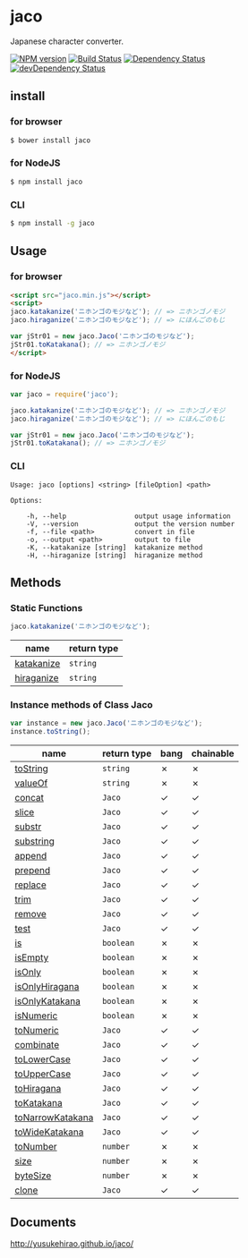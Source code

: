 jaco
====

Japanese character converter.

[![NPM version](https://badge.fury.io/js/jaco.svg)](http://badge.fury.io/js/jaco)
[![Build Status](https://travis-ci.org/YusukeHirao/jaco.svg)](https://travis-ci.org/YusukeHirao/jaco)
[![Dependency Status](https://david-dm.org/YusukeHirao/jaco.svg)](https://david-dm.org/YusukeHirao/jaco)
[![devDependency Status](https://david-dm.org/YusukeHirao/jaco/dev-status.svg)](https://david-dm.org/YusukeHirao/jaco#info=devDependencies)

## install

### for browser

```sh
$ bower install jaco
```

### for NodeJS

```sh
$ npm install jaco
```

### CLI

```sh
$ npm install -g jaco
```

## Usage

### for browser

```html
<script src="jaco.min.js"></script>
<script>
jaco.katakanize('ニホンゴのモジなど'); // => ニホンゴノモジ
jaco.hiraganize('ニホンゴのモジなど'); // => にほんごのもじ

var jStr01 = new jaco.Jaco('ニホンゴのモジなど');
jStr01.toKatakana(); // => ニホンゴノモジ
</script>
```

### for NodeJS

```javascript
var jaco = require('jaco');

jaco.katakanize('ニホンゴのモジなど'); // => ニホンゴノモジ
jaco.hiraganize('ニホンゴのモジなど'); // => にほんごのもじ

var jStr01 = new jaco.Jaco('ニホンゴのモジなど');
jStr01.toKatakana(); // => ニホンゴノモジ
```

### CLI

```
Usage: jaco [options] <string> [fileOption] <path>

Options:

    -h, --help                 output usage information
    -V, --version              output the version number
    -f, --file <path>          convert in file
    -o, --output <path>        output to file
    -K, --katakanize [string]  katakanize method
    -H, --hiraganize [string]  hiraganize method
```

## Methods

### Static Functions

```javascript
jaco.katakanize('ニホンゴのモジなど');
```

name|return type
---|---
[katakanize](http://yusukehirao.github.io/jaco/docs/modules/jaco.html#katakanize)|`string`
[hiraganize](http://yusukehirao.github.io/jaco/docs/modules/jaco.html#hiraganize)|`string`

### Instance methods of Class Jaco

```javascript
var instance = new jaco.Jaco('ニホンゴのモジなど');
instance.toString();
```

name|return type|bang|chainable
---|---|---|---
[toString](http://yusukehirao.github.io/jaco/docs/classes/jaco.jaco.html#tostring)|`string`|✗|✗
[valueOf](http://yusukehirao.github.io/jaco/docs/classes/jaco.jaco.html#valueof)|`string`|✗|✗
[concat](http://yusukehirao.github.io/jaco/docs/classes/jaco.jaco.html#concat)|`Jaco`|✓|✓
[slice](http://yusukehirao.github.io/jaco/docs/classes/jaco.jaco.html#slice)|`Jaco`|✓|✓
[substr](http://yusukehirao.github.io/jaco/docs/classes/jaco.jaco.html#substr)|`Jaco`|✓|✓
[substring](http://yusukehirao.github.io/jaco/docs/classes/jaco.jaco.html#substring)|`Jaco`|✓|✓
[append](http://yusukehirao.github.io/jaco/docs/classes/jaco.jaco.html#append)|`Jaco`|✓|✓
[prepend](http://yusukehirao.github.io/jaco/docs/classes/jaco.jaco.html#prepend)|`Jaco`|✓|✓
[replace](http://yusukehirao.github.io/jaco/docs/classes/jaco.jaco.html#replace)|`Jaco`|✓|✓
[trim](http://yusukehirao.github.io/jaco/docs/classes/jaco.jaco.html#trim)|`Jaco`|✓|✓
[remove](http://yusukehirao.github.io/jaco/docs/classes/jaco.jaco.html#remove)|`Jaco`|✓|✓
[test](http://yusukehirao.github.io/jaco/docs/classes/jaco.jaco.html#test)|`Jaco`|✓|✓
[is](http://yusukehirao.github.io/jaco/docs/classes/jaco.jaco.html#is)|`boolean`|✗|✗
[isEmpty](http://yusukehirao.github.io/jaco/docs/classes/jaco.jaco.html#isempty)|`boolean`|✗|✗
[isOnly](http://yusukehirao.github.io/jaco/docs/classes/jaco.jaco.html#isonly)|`boolean`|✗|✗
[isOnlyHiragana](http://yusukehirao.github.io/jaco/docs/classes/jaco.jaco.html#isonlyhiragana)|`boolean`|✗|✗
[isOnlyKatakana](http://yusukehirao.github.io/jaco/docs/classes/jaco.jaco.html#isonlykatakana)|`boolean`|✗|✗
[isNumeric](http://yusukehirao.github.io/jaco/docs/classes/jaco.jaco.html#isnumeric)|`boolean`|✗|✗
[toNumeric](http://yusukehirao.github.io/jaco/docs/classes/jaco.jaco.html#tonumeric)|`Jaco`|✓|✓
[combinate](http://yusukehirao.github.io/jaco/docs/classes/jaco.jaco.html#combinate)|`Jaco`|✓|✓
[toLowerCase](http://yusukehirao.github.io/jaco/docs/classes/jaco.jaco.html#tolowercase)|`Jaco`|✓|✓
[toUpperCase](http://yusukehirao.github.io/jaco/docs/classes/jaco.jaco.html#touppercase)|`Jaco`|✓|✓
[toHiragana](http://yusukehirao.github.io/jaco/docs/classes/jaco.jaco.html#tohiragana)|`Jaco`|✓|✓
[toKatakana](http://yusukehirao.github.io/jaco/docs/classes/jaco.jaco.html#tokatakana)|`Jaco`|✓|✓
[toNarrowKatakana](http://yusukehirao.github.io/jaco/docs/classes/jaco.jaco.html#tonarrowkatakana)|`Jaco`|✓|✓
[toWideKatakana](http://yusukehirao.github.io/jaco/docs/classes/jaco.jaco.html#towidekatakana)|`Jaco`|✓|✓
[toNumber](http://yusukehirao.github.io/jaco/docs/classes/jaco.jaco.html#tonumber)|`number`|✗|✗
[size](http://yusukehirao.github.io/jaco/docs/classes/jaco.jaco.html#size)|`number`|✗|✗
[byteSize](http://yusukehirao.github.io/jaco/docs/classes/jaco.jaco.html#bytesize)|`number`|✗|✗
[clone](http://yusukehirao.github.io/jaco/docs/classes/jaco.jaco.html#clone)|`Jaco`|✓|✓

## Documents

http://yusukehirao.github.io/jaco/
